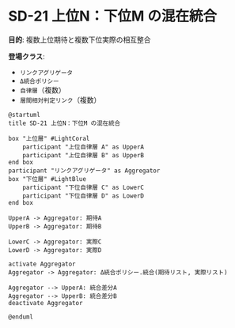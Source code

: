 # SD-21 上位N：下位M の混在統合

**目的**: 複数上位期待と複数下位実際の相互整合

**登場クラス**:
- `リンクアグリゲータ`
- `Δ統合ポリシー`
- `自律層`（複数）
- `層間相対判定リンク`（複数）

```plantuml
@startuml
title SD-21 上位N：下位M の混在統合

box "上位層" #LightCoral
    participant "上位自律層 A" as UpperA
    participant "上位自律層 B" as UpperB
end box
participant "リンクアグリゲータ" as Aggregator
box "下位層" #LightBlue
    participant "下位自律層 C" as LowerC
    participant "下位自律層 D" as LowerD
end box

UpperA -> Aggregator: 期待A
UpperB -> Aggregator: 期待B

LowerC -> Aggregator: 実際C
LowerD -> Aggregator: 実際D

activate Aggregator
Aggregator -> Aggregator: Δ統合ポリシー.統合(期待リスト, 実際リスト)

Aggregator --> UpperA: 統合差分A
Aggregator --> UpperB: 統合差分B
deactivate Aggregator

@enduml
```
